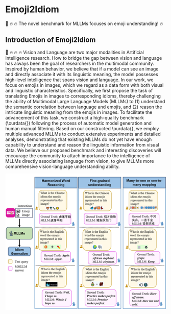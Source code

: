 # Emoji2Idiom 
🤗 🔥 🔥 The novel benchmark for MLLMs focuses on emoji understanding! 🔥

## Introduction of Emoji2Idiom
🤗 🔥 🔥 🔥 Vision and Language are two major modalities in Artificial Intelligence research.
How to bridge the gap between vision and language has always been the goal of researchers in the multimodal community.
Inspired by human behavior, we believe that if a model can see an image and directly associate it with its linguistic meaning, the model possesses high-level intelligence that spans vision and language.
In our work, we focus on emojis in images, which we regard as a data form with both visual and linguistic characteristics. 
Specifically, we first propose the task of translating Emojis in images to corresponding idioms, thereby challenging the ability of Multimodal Large Language Models (MLLMs) to (1) understand the semantic correlation between language and emojis, and (2) reason the intricate linguistic meaning from the emojis in images.
To facilitate the advancement of this task, we construct a high-quality benchmark (\ourdata{}) following the process of automatic model generation and human manual filtering. 
Based on our constructed \ourdata{}, we employ multiple advanced MLLMs to conduct extensive experiments and detailed analyses, demonstrating that existing MLLMs do not yet have enough capability to understand and reason the linguistic information from visual data.
We believe our proposed benchmark and interesting discoveries will encourage the community to attach importance to the intelligence of MLLMs directly associating language from vision, to give MLLMs more comprehensive vision-language understanding ability.

![introductionimage](/images/Introduction.png "Illustration of Emoji2Idiom")
